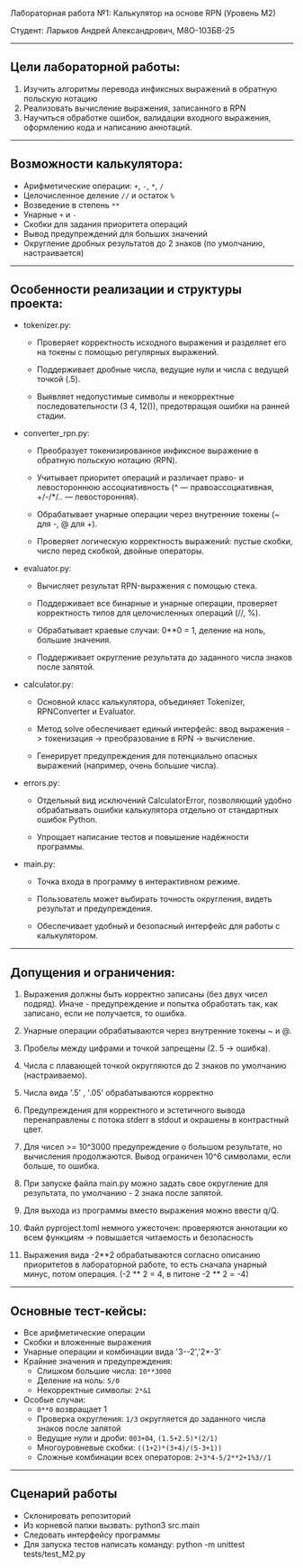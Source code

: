Лабораторная работа №1: Калькулятор на основе RPN (Уровень M2)

Студент: Ларьков Андрей Александрович, М8О-103БВ-25

----------------

Цели лабораторной работы:
--
1. Изучить алгоритмы перевода инфиксных выражений в обратную польскую нотацию
2. Реализовать вычисление выражения, записанного в RPN
3. Научиться обработке ошибок, валидации входного выражения, оформлению кода и написанию аннотаций.

----------------

Возможности калькулятора:
--
- Арифметические операции: `+`, `-`, `*`, `/`
- Целочисленное деление `//` и остаток `%`
- Возведение в степень `**`
- Унарные `+` и `-`
- Скобки для задания приоритета операций
- Вывод предупреждений для больших значений
- Округление дробных результатов до 2 знаков (по умолчанию, настраивается)

----------------

Особенности реализации и структуры проекта:
--
- tokenizer.py:
  
   - Проверяет корректность исходного выражения и разделяет его на токены с помощью регулярных выражений.
   
   - Поддерживает дробные числа, ведущие нули и числа с ведущей точкой (.5).
  
   - Выявляет недопустимые символы и некорректные последовательности (3 4, 12()), предотвращая ошибки на ранней стадии.
     
- converter_rpn.py:
  
   - Преобразует токенизированное инфиксное выражение в обратную польскую нотацию (RPN).
   
   - Учитывает приоритет операций и различает право- и левостороннюю ассоциативность (^ — правоассоциативная, +/-/*/.. — левосторонняя).
   
   - Обрабатывает унарные операции через внутренние токены (~ для -, @ для +).
   
   - Проверяет логическую корректность выражений: пустые скобки, число перед скобкой, двойные операторы.
     
- evaluator.py:

   - Вычисляет результат RPN-выражения с помощью стека.
  
   - Поддерживает все бинарные и унарные операции, проверяет корректность типов для целочисленных операций (//, %).

   - Обрабатывает краевые случаи: 0**0 = 1, деление на ноль, большие значения.

   - Поддерживает округление результата до заданного числа знаков после запятой.
     
- calculator.py:
   
   - Основной класс калькулятора, объединяет Tokenizer, RPNConverter и Evaluator.
   
   - Метод solve обеспечивает единый интерфейс: ввод выражения -> токенизация -> преобразование в RPN -> вычисление.

   - Генерирует предупреждения для потенциально опасных выражений (например, очень большие числа).
     
- errors.py:
  
   - Отдельный вид исключений CalculatorError, позволяющий удобно обрабатывать ошибки калькулятора отдельно от стандартных ошибок Python.

   - Упрощает написание тестов и повышение надёжности программы.
     
- main.py:
  
   - Точка входа в программу в интерактивном режиме.

   - Пользователь может выбирать точность округления, видеть результат и предупреждения.

   - Обеспечивает удобный и безопасный интерфейс для работы с калькулятором.

----------------

 Допущения и ограничения:
 --
 1. Выражения должны быть корректно записаны (без двух чисел подряд). Иначе - предупреждение и попытка обработать так, как записано, если не получается, то ошибка.
 
 2. Унарные операции обрабатываются через внутренние токены ~ и @.
 
 3. Пробелы между цифрами и точкой запрещены (2. 5 -> ошибка).
 
 4. Числа с плавающей точкой округляются до 2 знаков по умолчанию (настраиваемо).
 
 5. Числа вида '.5' , '.05' обрабатываются корректно
 
 6. Предупреждения для корректного и эстетичного вывода перенаправлены с потока stderr в stdout и окрашены в контрастный цвет.
 
 7. Для чисел >= 10^3000 предупреждение о большом результате, но вычисления продолжаются. Вывод ограничен 10^6 символами, если больше, то ошибка.
 
 8. При запуске файла main.py можно задать свое округление для результата, по умолчанию - 2 знака после запятой.
 
 9. Для выхода из программы вместо выражения можно ввести q/Q.

 10. Файл pyproject.toml немного ужесточен: проверяются аннотации ко всем функциям -> повышается читаемость и безопасность

 11. Выражения вида -2**2 обрабатываются согласно описанию приоритетов в лабораторной работе, то есть сначала унарный минус, потом операция. (-2 ** 2 = 4, в питоне -2 ** 2 = -4)

----------------

 Основные тест-кейсы:
--
 - Все арифметические операции
 - Скобки и вложенные выражения
 - Унарные операции и комбинации вида '3--2','2*-3'
 - Крайние значения и предупреждения:
    - Слишком большие числа: `10**3000`
    - Деление на ноль: `5/0`
    - Некорректные символы: `2*&1`
- Особые случаи:
    - `0**0` возвращает 1
    - Проверка округления: `1/3` округляется до заданного числа знаков после запятой
    - Ведущие нули и дроби: `003+04`, `(1.5+2.5)*(2/1)`
    - Многоуровневые скобки: `((1+2)*(3+4)/(5-3+1))`
    - Сложные комбинации всех операторов: `2+3*4-5/2**2+1%3//1`
 
 ----------------
 Сценарий работы
 --
 - Склонировать репозиторий
 - Из корневой папки вызвать: python3 src.main
 - Следовать интерфейсу программы
 - Для запуска тестов написать команду: python -m unittest tests/test_M2.py 

